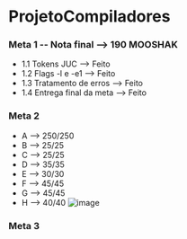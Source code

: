 # ProjetoCompiladores

### Meta 1 -- Nota final --> 190 MOOSHAK
*   1.1 Tokens JUC --> Feito
*   1.2 Flags -l e -e1 --> Feito
*   1.3 Tratamento de erros --> Feito
*   1.4 Entrega final da meta --> Feito


### Meta 2
* A --> 250/250
* B --> 25/25
* C --> 25/25
* D --> 35/35
* E --> 30/30
* F --> 45/45 
* G --> 45/45
* H --> 40/40
![image](https://user-images.githubusercontent.com/108558031/200077202-c066b7ea-5b3d-4502-b044-2d0d9d31b47d.png)





### Meta 3
